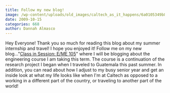 ```yaml
---
title: Follow my new blog!
image: /wp-content/uploads/old_images/caltech_as_it_happens/6a0105349b8251970b0120a63a597d970c.jpg
date: 2009-10-15
categories: 668
author: Dannah Almasco
---
```



Hey Everyone!
Thank you so much for reading this blog about my summer internship and travel! I hope you enjoyed it!
Follow me on my new blog..."[Class in Session: E/ME 105](https://caltech.typepad.com/caltech_as_it_happens/class-in-session-eme-105/)" where I will be blogging about the engineering course I am taking this term. The course is a continuation of the research project I began when I traveled to Guatemala this past summer. In addition, you can read about how I adjust to my busy senior year and get an inside look at what my life looks like when I'm at Caltech as opposed to a working in a different part of the country, or traveling to another part of the world!
